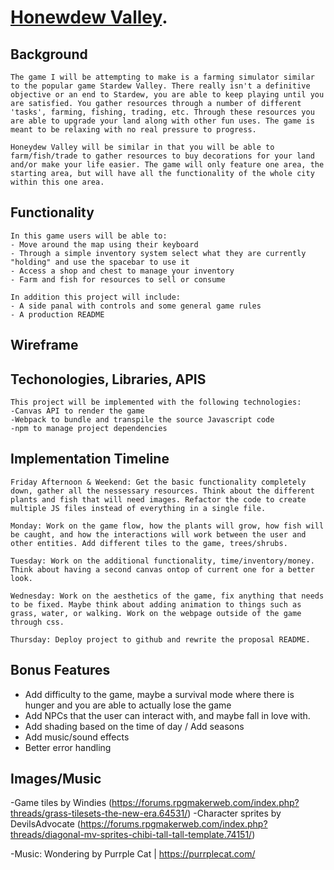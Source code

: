 # [Honewdew Valley](https://kliu33.github.io/SDV/).

## Background

    The game I will be attempting to make is a farming simulator similar to the popular game Stardew Valley. There really isn't a definitive objective or an end to Stardew, you are able to keep playing until you are satisfied. You gather resources through a number of different 'tasks', farming, fishing, trading, etc. Through these resources you are able to upgrade your land along with other fun uses. The game is meant to be relaxing with no real pressure to progress.

    Honeydew Valley will be similar in that you will be able to farm/fish/trade to gather resources to buy decorations for your land and/or make your life easier. The game will only feature one area, the starting area, but will have all the functionality of the whole city within this one area.

## Functionality

    In this game users will be able to:
    - Move around the map using their keyboard
    - Through a simple inventory system select what they are currently "holding" and use the spacebar to use it
    - Access a shop and chest to manage your inventory
    - Farm and fish for resources to sell or consume

    In addition this project will include:
    - A side panal with controls and some general game rules
    - A production README

## Wireframe

## Techonologies, Libraries, APIS

    This project will be implemented with the following technologies:
    -Canvas API to render the game
    -Webpack to bundle and transpile the source Javascript code
    -npm to manage project dependencies

## Implementation Timeline

    Friday Afternoon & Weekend: Get the basic functionality completely down, gather all the nessessary resources. Think about the different plants and fish that will need images. Refactor the code to create multiple JS files instead of everything in a single file.

    Monday: Work on the game flow, how the plants will grow, how fish will be caught, and how the interactions will work between the user and other entities. Add different tiles to the game, trees/shrubs.

    Tuesday: Work on the additional functionality, time/inventory/money. Think about having a second canvas ontop of current one for a better look.

    Wednesday: Work on the aesthetics of the game, fix anything that needs to be fixed. Maybe think about adding animation to things such as grass, water, or walking. Work on the webpage outside of the game through css.

    Thursday: Deploy project to github and rewrite the proposal README.

## Bonus Features

- Add difficulty to the game, maybe a survival mode where there is hunger and you are able to actually lose the game
- Add NPCs that the user can interact with, and maybe fall in love with.
- Add shading based on the time of day / Add seasons 
- Add music/sound effects
- Better error handling

## Images/Music

-Game tiles by Windies (https://forums.rpgmakerweb.com/index.php?threads/grass-tilesets-the-new-era.64531/)
-Character sprites by DevilsAdvocate (https://forums.rpgmakerweb.com/index.php?threads/diagonal-mv-sprites-chibi-tall-tall-template.74151/)

-Music: Wondering by Purrple Cat | https://purrplecat.com/ 
